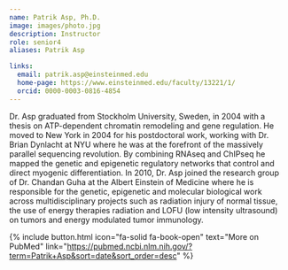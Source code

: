 ```yaml
---
name: Patrik Asp, Ph.D.
image: images/photo.jpg
description: Instructor
role: senior4
aliases: Patrik Asp

links:
  email: patrik.asp@einsteinmed.edu
  home-page: https://www.einsteinmed.edu/faculty/13221/1/
  orcid: 0000-0003-0816-4854
---
```


Dr. Asp graduated from Stockholm University, Sweden, in 2004 with a thesis on ATP-dependent chromatin remodeling and gene regulation. He moved to New York in 2004 for his postdoctoral work, working with Dr. Brian Dynlacht at NYU where he was at the forefront of the massively parallel sequencing revolution. By combining RNAseq and ChIPseq he mapped the genetic and epigenetic regulatory networks that control and direct myogenic differentiation. In 2010, Dr. Asp joined the research group of Dr. Chandan Guha at the Albert Einstein of Medicine where he is responsible for the genetic, epigenetic and molecular biological work across multidisciplinary projects such as radiation injury of normal tissue, the use of energy therapies radiation and LOFU (low intensity ultrasound) on tumors and energy modulated tumor immunology.

{% include button.html icon="fa-solid fa-book-open" text="More on PubMed" link="https://pubmed.ncbi.nlm.nih.gov/?term=Patrik+Asp&sort=date&sort_order=desc" %} 

